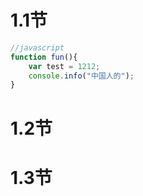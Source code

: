# 1.1节

```javascript
//javascript
function fun(){
    var test = 1212;
    console.info("中国人的");
}
```

# 1.2节



# 1.3节



